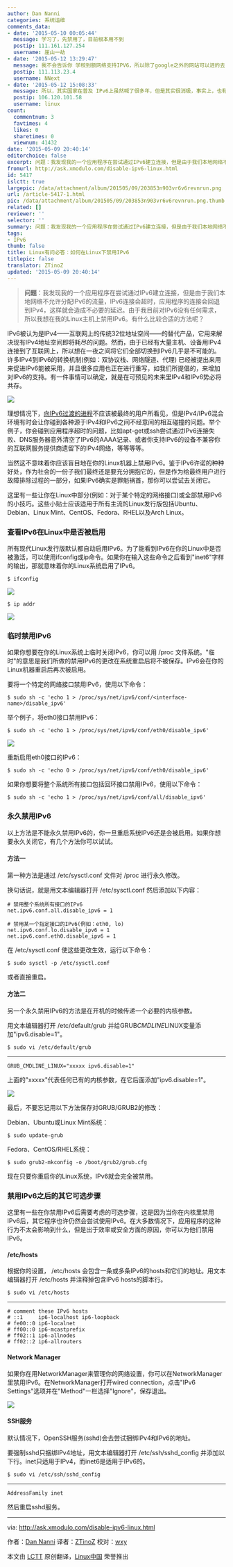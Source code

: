 ```yaml
---
author: Dan Nanni
categories: 系统运维
comments_data:
- date: '2015-05-10 00:05:44'
  message: 学习了，先禁用了，目前根本用不到
  postip: 111.161.127.254
  username: 崖山一劫
- date: '2015-05-12 13:29:47'
  message: 我不会告诉你 学校到额网络支持IPV6，所以除了google之外的网站可以进的去 ，qiang 很少
  postip: 111.113.23.4
  username: NNext
- date: '2015-05-12 15:08:33'
  message: 所以，其实国家在普及 IPv6上虽然喊了很多年，但是其实很消极，事实上，也有墙的因素。
  postip: 106.120.101.58
  username: linux
count:
  commentnum: 3
  favtimes: 4
  likes: 0
  sharetimes: 0
  viewnum: 41432
date: '2015-05-09 20:40:14'
editorchoice: false
excerpt: 问题：我发现我的一个应用程序在尝试通过IPv6建立连接，但是由于我们本地网络不允许分配IPv6的流量，IPv6连接会超时，应用程序的连接会回退到IPv4，这样就会造成不必要的延迟。由于我目前对IPv6没有任何需求，所以我想在我的Linux主机上禁用IPv6。有什么比较合适的方法呢？  IPv6被认为是IPv4互联网上的传统32位地址空间的替代产品，它用来解决现有IPv4地址空间即将耗尽的问题。然而，由于已经有大量主机、设备用IPv4连接到了互联网上，所以想在一夜之间将它们全部切换到IPv6几乎是不可能的。许多IPv4到IPv6的转换机制(例如：双协议栈、网
fromurl: http://ask.xmodulo.com/disable-ipv6-linux.html
id: 5417
islctt: true
largepic: /data/attachment/album/201505/09/203853n903vr6v6revnrun.png
url: /article-5417-1.html
pic: /data/attachment/album/201505/09/203853n903vr6v6revnrun.png.thumb.jpg
related: []
reviewer: ''
selector: ''
summary: 问题：我发现我的一个应用程序在尝试通过IPv6建立连接，但是由于我们本地网络不允许分配IPv6的流量，IPv6连接会超时，应用程序的连接会回退到IPv4，这样就会造成不必要的延迟。由于我目前对IPv6没有任何需求，所以我想在我的Linux主机上禁用IPv6。有什么比较合适的方法呢？  IPv6被认为是IPv4互联网上的传统32位地址空间的替代产品，它用来解决现有IPv4地址空间即将耗尽的问题。然而，由于已经有大量主机、设备用IPv4连接到了互联网上，所以想在一夜之间将它们全部切换到IPv6几乎是不可能的。许多IPv4到IPv6的转换机制(例如：双协议栈、网
tags:
- IPv6
thumb: false
title: Linux有问必答：如何在Linux下禁用IPv6
titlepic: false
translator: ZTinoZ
updated: '2015-05-09 20:40:14'
---
```



> 
> **问题**：我发现我的一个应用程序在尝试通过IPv6建立连接，但是由于我们本地网络不允许分配IPv6的流量，IPv6连接会超时，应用程序的连接会回退到IPv4，这样就会造成不必要的延迟。由于我目前对IPv6没有任何需求，所以我想在我的Linux主机上禁用IPv6。有什么比较合适的方法呢？
> 
> 
> 


IPv6被认为是IPv4——互联网上的传统32位地址空间——的替代产品，它用来解决现有IPv4地址空间即将耗尽的问题。然而，由于已经有大量主机、设备用IPv4连接到了互联网上，所以想在一夜之间将它们全部切换到IPv6几乎是不可能的。许多IPv4到IPv6的转换机制(例如：双协议栈、网络隧道、代理) 已经被提出来用来促进IPv6能被采用，并且很多应用也正在进行重写，如我们所提倡的，来增加对IPv6的支持。有一件事情可以确定，就是在可预见的未来里IPv4和IPv6势必将共存。


![](/data/attachment/album/201505/09/203853n903vr6v6revnrun.png)


理想情况下，[向IPv6过渡的进程](http://www.google.com/intl/en/ipv6/statistics.html)不应该被最终的用户所看见，但是IPv4/IPv6混合环境有时会让你碰到各种源于IPv4和IPv6之间不经意间的相互碰撞的问题。举个例子，你会碰到应用程序超时的问题，比如apt-get或ssh尝试通过IPv6连接失败、DNS服务器意外清空了IPv6的AAAA记录、或者你支持IPv6的设备不兼容你的互联网服务提供商遗留下的IPv4网络，等等等等。


当然这不意味着你应该盲目地在你的Linux机器上禁用IPv6。鉴于IPv6许诺的种种好处，作为社会的一份子我们最终还是要充分拥抱它的，但是作为给最终用户进行故障排除过程的一部分，如果IPv6确实是罪魁祸首，那你可以尝试去关闭它。


这里有一些让你在Linux中部分(例如：对于某个特定的网络接口)或全部禁用IPv6的小技巧。这些小贴士应该适用于所有主流的Linux发行版包括Ubuntu、Debian、Linux Mint、CentOS、Fedora、RHEL以及Arch Linux。


### 查看IPv6在Linux中是否被启用


所有现代Linux发行版默认都自动启用IPv6。为了能看到IPv6在你的Linux中是否被激活，可以使用ifconfig或ip命令。如果你在输入这些命令之后看到"inet6"字样的输出，那就意味着你的Linux系统启用了IPv6。



```
$ ifconfig 

```

![](/data/attachment/album/201505/09/204020oumokf9ngjmyxxym.jpg)



```
$ ip addr 

```

![](/data/attachment/album/201505/09/204028vpehk73c2keivhb8.jpg)


### 临时禁用IPv6


如果你想要在你的Linux系统上临时关闭IPv6，你可以用 /proc 文件系统。"临时"的意思是我们所做的禁用IPv6的更改在系统重启后将不被保存。IPv6会在你的Linux机器重启后再次被启用。


要将一个特定的网络接口禁用IPv6，使用以下命令：



```
$ sudo sh -c 'echo 1 > /proc/sys/net/ipv6/conf/<interface-name>/disable_ipv6' 

```

举个例子，将eth0接口禁用IPv6：



```
$ sudo sh -c 'echo 1 > /proc/sys/net/ipv6/conf/eth0/disable_ipv6' 

```

![](/data/attachment/album/201505/09/204039epupn33kgp6g1wkz.jpg)


重新启用eth0接口的IPv6：



```
$ sudo sh -c 'echo 0 > /proc/sys/net/ipv6/conf/eth0/disable_ipv6' 

```

如果你想要将整个系统所有接口包括回环接口禁用IPv6，使用以下命令：



```
$ sudo sh -c 'echo 1 > /proc/sys/net/ipv6/conf/all/disable_ipv6' 

```

### 永久禁用IPv6


以上方法是不能永久禁用IPv6的，你一旦重启系统IPv6还是会被启用。如果你想要永久关闭它，有几个方法你可以试试。


#### 方法一


第一种方法是通过 /etc/sysctl.conf 文件对 /proc 进行永久修改。


换句话说，就是用文本编辑器打开 /etc/sysctl.conf 然后添加以下内容：



```
# 禁用整个系统所有接口的IPv6
net.ipv6.conf.all.disable_ipv6 = 1

# 禁用某一个指定接口的IPv6(例如：eth0, lo)
net.ipv6.conf.lo.disable_ipv6 = 1
net.ipv6.conf.eth0.disable_ipv6 = 1

```

在 /etc/sysctl.conf 使这些更改生效，运行以下命令：



```
$ sudo sysctl -p /etc/sysctl.conf 

```

或者直接重启。


#### 方法二


另一个永久禁用IPv6的方法是在开机的时候传递一个必要的内核参数。


用文本编辑器打开 /etc/default/grub 并给GRUB*CMDLINE*LINUX变量添加"ipv6.disable=1"。



```
$ sudo vi /etc/default/grub

```



---



```
GRUB_CMDLINE_LINUX="xxxxx ipv6.disable=1"

```

上面的"xxxxx"代表任何已有的内核参数，在它后面添加"ipv6.disable=1"。


![](/data/attachment/album/201505/09/204054p8jzpjlbfdr1eab8.jpg)


最后，不要忘记用以下方法保存对GRUB/GRUB2的修改：


Debian、Ubuntu或Linux Mint系统：



```
$ sudo update-grub 

```

Fedora、CentOS/RHEL系统：



```
$ sudo grub2-mkconfig -o /boot/grub2/grub.cfg 

```

现在只要你重启你的Linux系统，IPv6就会完全被禁用。


### 禁用IPv6之后的其它可选步骤


这里有一些在你禁用IPv6后需要考虑的可选步骤，这是因为当你在内核里禁用IPv6后，其它程序也许仍然会尝试使用IPv6。在大多数情况下，应用程序的这种行为不太会影响到什么，但是出于效率或安全方面的原因，你可以为他们禁用IPv6。


#### /etc/hosts


根据你的设置， /etc/hosts 会包含一条或多条IPv6的hosts和它们的地址。用文本编辑器打开 /etc/hosts 并注释掉包含IPv6 hosts的脚本行。



```
$ sudo vi /etc/hosts

```



---



```
# comment these IPv6 hosts
# ::1     ip6-localhost ip6-loopback
# fe00::0 ip6-localnet
# ff00::0 ip6-mcastprefix
# ff02::1 ip6-allnodes
# ff02::2 ip6-allrouters

```

#### Network Manager


如果你在用NetworkManager来管理你的网络设置，你可以在NetworkManager里禁用IPv6。在NetworkManager打开wired connection，点击"IPv6 Settings"选项并在"Method"一栏选择"Ignore"，保存退出。


![](/data/attachment/album/201505/09/204055g1izpc3ix2u2u2cp.png)


#### SSH服务


默认情况下，OpenSSH服务(sshd)会去尝试捆绑IPv4和IPv6的地址。


要强制sshd只捆绑IPv4地址，用文本编辑器打开 /etc/ssh/sshd\_config 并添加以下行。inet只适用于IPv4，而inet6是适用于IPv6的。



```
$ sudo vi /etc/ssh/sshd_config

```



---



```
AddressFamily inet

```

然后重启sshd服务。




---


via: <http://ask.xmodulo.com/disable-ipv6-linux.html>


作者：[Dan Nanni](http://ask.xmodulo.com/author/nanni) 译者：[ZTinoZ](https://github.com/ZTinoZ) 校对：[wxy](https://github.com/wxy)


本文由 [LCTT](https://github.com/LCTT/TranslateProject) 原创翻译，[Linux中国](http://linux.cn/) 荣誉推出